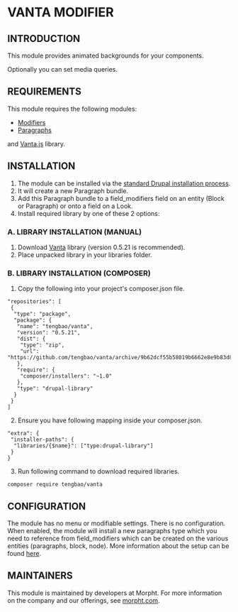 # VANTA MODIFIER

## INTRODUCTION

This module provides animated backgrounds for your components.

Optionally you can set media queries.

## REQUIREMENTS
This module requires the following modules:
* [Modifiers](https://www.drupal.org/project/modifiers)
* [Paragraphs](https://www.drupal.org/project/paragraphs)

and [Vanta.js](https://github.com/tengbao/vanta) library.

## INSTALLATION
1. The module can be installed via the
   [standard Drupal installation process](http://drupal.org/node/1897420).
2. It will create a new Paragraph bundle.
3. Add this Paragraph bundle to a field_modifiers field on an entity (Block or
   Paragraph) or onto a field on a Look.
4. Install required library by one of these 2 options:

### A. LIBRARY INSTALLATION (MANUAL)
1. Download [Vanta](https://github.com/tengbao/vanta) library
   (version 0.5.21 is recommended).
2. Place unpacked library in your libraries folder.

### B. LIBRARY INSTALLATION (COMPOSER)
1. Copy the following into your project's composer.json file.
```
"repositories": [
 {
  "type": "package",
  "package": {
   "name": "tengbao/vanta",
   "version": "0.5.21",
   "dist": {
    "type": "zip",
    "url": "https://github.com/tengbao/vanta/archive/9b62dcf55b58019b6662e8e9b83d8cec78f04a03.zip"
   },
   "require": {
    "composer/installers": "~1.0"
   },
   "type": "drupal-library"
  }
 }
]
```
2. Ensure you have following mapping inside your composer.json.
```
"extra": {
 "installer-paths": {
  "libraries/{$name}": ["type:drupal-library"]
 }
}
```
3. Run following command to download required libraries.
```
composer require tengbao/vanta
```

## CONFIGURATION
The module has no menu or modifiable settings. There is no configuration. When
enabled, the module will install a new paragraphs type which you need to reference from field_modifiers which can be created on the various entities (paragraphs, block, node). More information about the setup can be found [here](https://www.drupal.org/docs/8/modules/modifiers/quick-start).

## MAINTAINERS
This module is maintained by developers at Morpht. For more information on
the company and our offerings, see [morpht.com](https://morpht.com).
